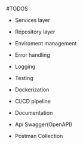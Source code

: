 #TODOS
 - Services layer
 - Repository layer
 
 - Enviroment management
 - Error handling
 - Logging
 - Testing
 - Dockerization
 - CI/CD pipeline
 - Documentation
 - Api Swagger(OpenAPI)
 - Postman Collection